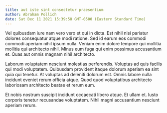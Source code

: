 ```yaml
---
title: aut iste sint consectetur praesentium
author: Abraham Pollich
date: Sat Dec 11 2021 15:39:58 GMT-0500 (Eastern Standard Time)
---
```

Vel quibusdam iure nam vero vero et qui in dicta. Est nihil nisi pariatur dolores consequatur atque modi ratione. Sed id earum eos commodi commodi aperiam nihil ipsum nulla. Veniam enim dolore tempore qui mollitia mollitia qui architecto nihil. Minus eum fuga qui enim possimus accusantium et. Quas aut omnis magnam nihil architecto.

 Laborum voluptatem nesciunt molestias perferendis. Voluptas ad quis facilis qui modi voluptatem. Quibusdam provident itaque dolorum aperiam ea sint quia qui tenetur. At voluptas ad deleniti dolorum est. Omnis labore nulla incidunt eveniet rerum officia atque. Quod quod voluptatibus architecto laboriosam architecto beatae et rerum eum.

 Et nobis nostrum suscipit incidunt occaecati libero atque. Et ullam et. Iusto corporis tenetur recusandae voluptatem. Nihil magni accusantium nesciunt aperiam rerum.
